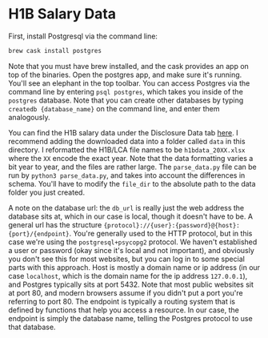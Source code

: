 # H1B Salary Data

First, install Postgresql via the command line:

```bash
brew cask install postgres
```

Note that you must have brew installed, and the cask provides an app on top of the binaries. Open the postgres app, and make sure it's running. You'll see an elephant in the top toolbar. You can access Postgres via the command line by entering `psql postgres`, which takes you inside of the `postgres` database. Note that you can create other databases by typing `createdb {database_name}` on the command line, and enter them analogously.

You can find the H1B salary data under the Disclosure Data tab [here](https://www.foreignlaborcert.doleta.gov/performancedata.cfm). I recommend adding the downloaded data into a folder called `data` in this directory. I reformatted the H1B/LCA file names to be `h1bdata_20XX.xlsx` where the `XX` encode the exact year. Note that the data formatting varies a bit year to year, and the files are rather large. The `parse_data.py` file can be run by `python3 parse_data.py`, and takes into account the differences in schema. You'll have to modify the `file_dir` to the absolute path to the data folder you just created.

A note on the database url: the `db_url` is really just the web address the database sits at, which in our case is local, though it doesn't have to be. A general url has the structure `{protocol}://{user}:{password}@{host}:{port}/{endpoint}`. You're generally used to the HTTP protocol, but in this case we're using the `postgresql+psycopg2` protocol. We haven't established a user or password (okay since it's local and not important), and obviously you don't see this for most websites, but you can log in to some special parts with this approach. Host is mostly a domain name or ip address (in our case `localhost`, which is the domain name for the ip address `127.0.0.1`), and Postgres typically sits at port 5432. Note that most public websites sit at port 80, and modern browsers assume if you didn't put a port you're referring to port 80. The endpoint is typically a routing system that is defined by functions that help you access a resource. In our case, the endpoint is simply the database name, telling the Postgres protocol to use that database.
